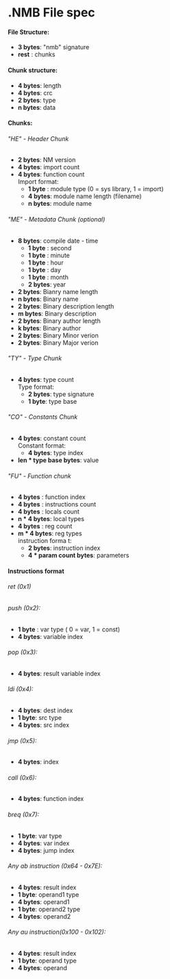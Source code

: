 # .NMB File spec
#### File Structure:
  * **3 bytes**: "nmb" signature
  * **rest**   : chunks

#### Chunk structure:
  * **4 bytes**: length
  * **4 bytes**: crc
  * **2 bytes**: type
  * **n bytes**: data

#### Chunks:
###### "HE" - Header Chunk
  * **2 bytes**: NM version
  * **4 bytes**: import count
  * **4 bytes**: function count
  <br>Import format:
     * **1 byte** : module type (0 = sys library, 1 = import)
     * **4 bytes**: module name length (filename)
     * **n bytes**: module name

###### "ME" - Metadata Chunk (optional) 
  * **8 bytes**: compile date - time
     * **1 byte** : second
     * **1 byte** : minute
     * **1 byte** : hour
     * **1 byte** : day
     * **1 byte** : month
     * **2 bytes**: year
  * **2 bytes**: Bianry name length
  * **n bytes**: Binary name
  * **2 bytes**: Binary description length
  * **m bytes**: Binary description
  * **2 bytes**: Binary author length
  * **k bytes**: Binary author
  * **2 bytes**: Binary Minor verion
  * **2 bytes**: Binary Major verion

###### "TY" - Type Chunk 
  * **4 bytes**: type count
  <br>Type format:
     * **2 bytes**: type signature
     * **1 byte**:  type base

###### "CO" - Constants Chunk 
  * **4 bytes**: constant count
   <br>Constant format:
     * **4 bytes**: type index
   * **len * type base bytes**: value

###### "FU" - Function chunk 
  * **4 bytes**  : function index
  * **4 bytes**  : instructions count
  * **4 bytes**  : locals count
  * **n * 4 bytes**: local types
  * **4 bytes**  : reg count
  * **m * 4 bytes**: reg types
  <br>instruction forma t:
    * **2 bytes**: instruction index
    * **4 * param count bytes**: parameters


#### Instructions format
###### ret (0x1)

###### push (0x2):
   * **1 byte** : var type ( 0 = var, 1 = const)
   * **4 bytes**: variable index

###### pop (0x3):
   * **4 bytes**: result variable index

###### ldi (0x4):
   * **4 bytes**: dest index
   * **1 byte**: src type
   * **4 bytes**: src index

###### jmp (0x5):
   * **4 bytes**: index

###### call (0x6):
   * **4 bytes**: function index

###### breq (0x7):
   * **1 byte**: var type
   * **4 bytes**: var index
   * **4 bytes**: jump index

###### Any ab instruction (0x64 - 0x7E):
   * **4 bytes**: result index
   * **1 byte**: operand1 type
   * **4 bytes**: operand1
   * **1 byte**: operand2 type
   * **4 bytes**: operand2

###### Any au instruction(0x100 - 0x102):
   * **4 bytes**: result index
   * **1 byte**: operand type
   * **4 bytes**: operand

